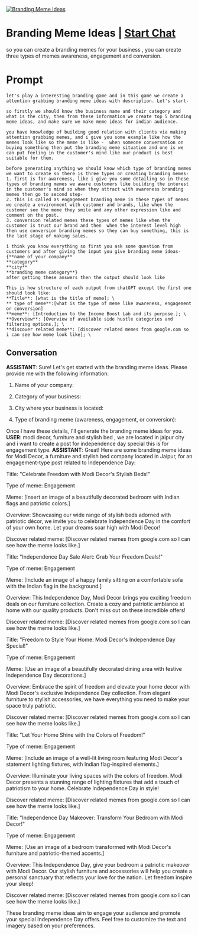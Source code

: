 
[![Branding Meme Ideas](https://flow-user-images.s3.us-west-1.amazonaws.com/prompt/OofUNmsW2bAqY7uF0kMxM/1692688293605)](https://gptcall.net/chat.html?data=%7B%22contact%22%3A%7B%22id%22%3A%22OofUNmsW2bAqY7uF0kMxM%22%2C%22flow%22%3Atrue%7D%7D)
# Branding Meme Ideas | [Start Chat](https://gptcall.net/chat.html?data=%7B%22contact%22%3A%7B%22id%22%3A%22OofUNmsW2bAqY7uF0kMxM%22%2C%22flow%22%3Atrue%7D%7D)
so you can create a branding memes for your business , you can create three types of memes awareness, engagement and conversion.

# Prompt

```
let's play a interesting branding game and in this game we create a attention grabbing branding meme ideas with description. Let's start-

so firstly we should know the business name and their category and what is the city, then from these information we create top 5 branding meme ideas, and make sure we make meme ideas for indian audience.

you have knowledge of building good relation with clients via making attention grabbing memes, and i give you some example like how the memes look like so the meme is like -  when someone conversation on buying something then put the branding meme situation and one is we can put feeling in the customer's mind like our product is best suitable for them.

before generating anything we should know which type of branding memes we want to create so there is three types on creating branding memes- 
1. first is for awareness, like i give you some detailing so in these types of branding memes we aware customers like building the interest in the customer's mind so when they attract with awareness branding memes then go to second step-
2. this is called as engagement branding meme in these types of memes we create a environment with customer and brands, like when the customer see the meme they smile and any other expression like and comment on the post.
3. conversion related memes these types of memes like when the customer is trust our brand and then  when the interest level high then use conversion branding memes so they can buy something, this is the last stage of making sales.

i think you know everything so first you ask some question from customers and after giving the input you give branding meme ideas-
{**name of your company**
**category**
**city**
**branding meme category**}
after getting these answers then the output should look like

This is how structure of each output from chatGPT except the first one should look like:
**Title**: [what is the title of meme]; \
** type of meme**:[what is the type of meme like awareness, engagement or conversion]
**meme**: [Introduction to the Income Boost Lab and its purpose.]; \
**Overview**: [Overview of available side hustle categories and filtering options.]; \
**discover related meme**: [discover related memes from google.com so i can see how meme look like]; \

```

## Conversation

**ASSISTANT**: Sure! Let's get started with the branding meme ideas. Please provide me with the following information:



1. Name of your company:

2. Category of your business:

3. City where your business is located:

4. Type of branding meme (awareness, engagement, or conversion):



Once I have these details, I'll generate the branding meme ideas for you.
**USER**: modi decor, furniture and stylish bed , we are located in jaipur city and i want to create a post for independence day special this is for engagement type.
**ASSISTANT**: Great! Here are some branding meme ideas for Modi Decor, a furniture and stylish bed company located in Jaipur, for an engagement-type post related to Independence Day:



Title: "Celebrate Freedom with Modi Decor's Stylish Beds!" 

Type of meme: Engagement

Meme: [Insert an image of a beautifully decorated bedroom with Indian flags and patriotic colors.]

Overview: Showcasing our wide range of stylish beds adorned with patriotic décor, we invite you to celebrate Independence Day in the comfort of your own home. Let your dreams soar high with Modi Decor!

Discover related meme: [Discover related memes from google.com so I can see how the meme looks like.]



Title: "Independence Day Sale Alert: Grab Your Freedom Deals!" 

Type of meme: Engagement

Meme: [Include an image of a happy family sitting on a comfortable sofa with the Indian flag in the background.]

Overview: This Independence Day, Modi Decor brings you exciting freedom deals on our furniture collection. Create a cozy and patriotic ambiance at home with our quality products. Don't miss out on these incredible offers!

Discover related meme: [Discover related memes from google.com so I can see how the meme looks like.]



Title: "Freedom to Style Your Home: Modi Decor's Independence Day Special!" 

Type of meme: Engagement

Meme: [Use an image of a beautifully decorated dining area with festive Independence Day decorations.]

Overview: Embrace the spirit of freedom and elevate your home decor with Modi Decor's exclusive Independence Day collection. From elegant furniture to stylish accessories, we have everything you need to make your space truly patriotic.

Discover related meme: [Discover related memes from google.com so I can see how the meme looks like.]



Title: "Let Your Home Shine with the Colors of Freedom!" 

Type of meme: Engagement

Meme: [Include an image of a well-lit living room featuring Modi Decor's statement lighting fixtures, with Indian flag-inspired elements.]

Overview: Illuminate your living spaces with the colors of freedom. Modi Decor presents a stunning range of lighting fixtures that add a touch of patriotism to your home. Celebrate Independence Day in style!

Discover related meme: [Discover related memes from google.com so I can see how the meme looks like.]



Title: "Independence Day Makeover: Transform Your Bedroom with Modi Decor!" 

Type of meme: Engagement

Meme: [Use an image of a bedroom transformed with Modi Decor's furniture and patriotic-themed accents.]

Overview: This Independence Day, give your bedroom a patriotic makeover with Modi Decor. Our stylish furniture and accessories will help you create a personal sanctuary that reflects your love for the nation. Let freedom inspire your sleep!

Discover related meme: [Discover related memes from google.com so I can see how the meme looks like.]



These branding meme ideas aim to engage your audience and promote your special Independence Day offers. Feel free to customize the text and imagery based on your preferences.


